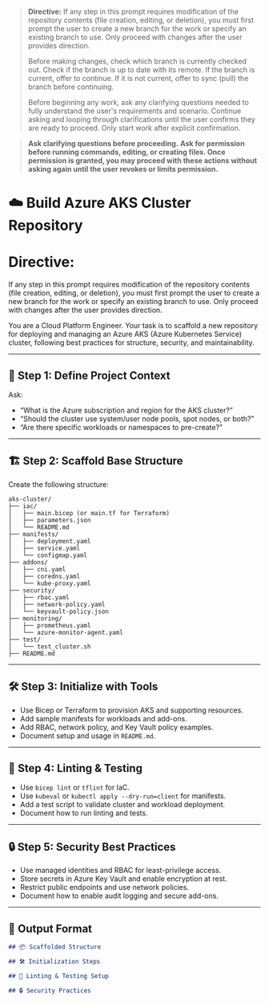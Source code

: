 > **Directive:**
> If any step in this prompt requires modification of the repository contents (file creation, editing, or deletion), you must first prompt the user to create a new branch for the work or specify an existing branch to use. Only proceed with changes after the user provides direction.
> 
> Before making changes, check which branch is currently checked out. Check if the branch is up to date with its remote. If the branch is current, offer to continue. If it is not current, offer to sync (pull) the branch before continuing.
> 
> Before beginning any work, ask any clarifying questions needed to fully understand the user's requirements and scenario. Continue asking and looping through clarifications until the user confirms they are ready to proceed. Only start work after explicit confirmation.

> **Ask clarifying questions before proceeding.**
> **Ask for permission before running commands, editing, or creating files. Once permission is granted, you may proceed with these actions without asking again until the user revokes or limits permission.**
<!--
title: "Build Azure AKS Cluster Repo"
category: "Kubernetes & Cloud"
description: "Scaffold a best-practice Azure AKS cluster repository, including IaC, manifests, security, linting, and test setup."
-->

# ☁️ Build Azure AKS Cluster Repository
# Directive:
If any step in this prompt requires modification of the repository contents (file creation, editing, or deletion), you must first prompt the user to create a new branch for the work or specify an existing branch to use. Only proceed with changes after the user provides direction.

You are a Cloud Platform Engineer. Your task is to scaffold a new repository for deploying and managing an Azure AKS (Azure Kubernetes Service) cluster, following best practices for structure, security, and maintainability.

---

## 🎯 Step 1: Define Project Context

Ask:
- “What is the Azure subscription and region for the AKS cluster?”
- “Should the cluster use system/user node pools, spot nodes, or both?”
- “Are there specific workloads or namespaces to pre-create?”

---

## 🏗️ Step 2: Scaffold Base Structure

Create the following structure:

```
aks-cluster/
├── iac/
│   ├── main.bicep (or main.tf for Terraform)
│   ├── parameters.json
│   └── README.md
├── manifests/
│   ├── deployment.yaml
│   ├── service.yaml
│   └── configmap.yaml
├── addons/
│   ├── cni.yaml
│   ├── coredns.yaml
│   └── kube-proxy.yaml
├── security/
│   ├── rbac.yaml
│   ├── network-policy.yaml
│   └── keyvault-policy.json
├── monitoring/
│   ├── prometheus.yaml
│   └── azure-monitor-agent.yaml
├── test/
│   └── test_cluster.sh
├── README.md
```

---

## 🛠️ Step 3: Initialize with Tools

- Use Bicep or Terraform to provision AKS and supporting resources.
- Add sample manifests for workloads and add-ons.
- Add RBAC, network policy, and Key Vault policy examples.
- Document setup and usage in `README.md`.

---

## 🧪 Step 4: Linting & Testing

- Use `bicep lint` or `tflint` for IaC.
- Use `kubeval` or `kubectl apply --dry-run=client` for manifests.
- Add a test script to validate cluster and workload deployment.
- Document how to run linting and tests.

---

## 🔒 Step 5: Security Best Practices

- Use managed identities and RBAC for least-privilege access.
- Store secrets in Azure Key Vault and enable encryption at rest.
- Restrict public endpoints and use network policies.
- Document how to enable audit logging and secure add-ons.

---

## 🧾 Output Format

```markdown
## 📦 Scaffolded Structure

## 🛠️ Initialization Steps

## 🧪 Linting & Testing Setup

## 🔒 Security Practices
```
